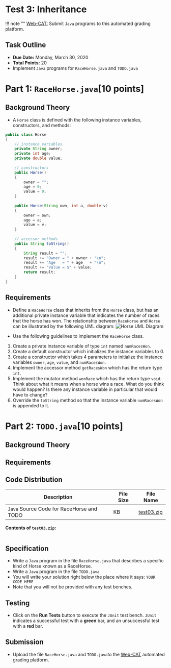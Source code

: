 # Test 3: Inheritance

!!! note ""
    [Web-CAT:](http://ec2-54-65-207-33.ap-northeast-1.compute.amazonaws.com:8080/Web-CAT/WebObjects/Web-CAT.woa) Submit `Java` programs to this automated grading platform.

## Task Outline
+ **Due Date:** Monday, March 30, 2020
+ **Total Points:** 20
+ Implement `Java` programs for `RaceHorse.java` and `TODO.java`

# Part 1: `RaceHorse.java`[10 points]

## Background Theory
+ A `Horse` class is defined with the following instance variables, constructors, and methods:

```java
public class Horse
{
    // instance variables
    private String owner;
    private int age;
    private double value;
    
    // constructors
    public Horse()
    {
        owner = "";
        age = 0;
        value = 0;
    }
    
    public Horse(String own, int a, double v)
    {
        owner = own;
        age = a;
        value = v;
    }
    
    // accessor methods
    public String toString()
    {
        String result = "";
        result += "Owner = " + owner + "\n";
        result += "Age   = " + age   + "\n";
        result += "Value = $" + value;
        return result;
    }
}
```

## Requirements
+ Define a `RaceHorse` class that inherits from the `Horse` class, but has an additional private instance variable that indicates the number of races that the horse has won. The relationship between `RaceHorse` and `Horse` can be illustrated by  the following UML diagram:
![Horse UML Diagram](/csa/img/horseUML.png)

+ Use the following guidelines to implement the `RaceHorse` class.
1. Create a private instance variable of type `int` named `numRacesWon`.
2. Create a default constructor which initializes the instance variables to 0.
3. Create a constructor which takes 4 parameters to initialize the instance variables `owner`, `age`, `value`, and `numRacesWon`.
4. Implement the accessor method `getRacesWon` which has the return type `int`.
5. Implement the mutator method `wonRace` which has the return type `void`. Think about what it means when a horse wins a race. What do you think would happen? Is there any instance variable in particular that would have to change?
6. Override the `toString` method so that the instance variable `numRacesWon` is appended to it.

# Part 2: `TODO.java`[10 points]

## Background Theory




## Requirements





## Code Distribution
Description | File Size | File Name
----------- | --------- | ---------
`Java` Source Code for RaceHorse and TODO | KB | [test03.zip](/csa/zip/test03.zip)

**Contents of `test03.zip`:**
```bash

```

## Specification
+ Write a `Java` program in the file `RaceHorse.java` that describes a specific kind of Horse known as a RaceHorse.
+ Write a `Java` program in the file `TODO.java`
+ You will write your solution right below the place where it says: `YOUR CODE HERE`
+ Note that you will not be provided with any test benches.

## Testing
+ Click on the **Run Tests** button to execute the `JUnit` test bench. `JUnit` indicates a successful test with a **green** bar, and an unsuccessful test with a **red** bar.

## Submission
+ Upload the file `RaceHorse.java` and `TODO.java`to the [Web-CAT](http://ec2-54-65-207-33.ap-northeast-1.compute.amazonaws.com:8080/Web-CAT/WebObjects/Web-CAT.woa) automated grading platform.


